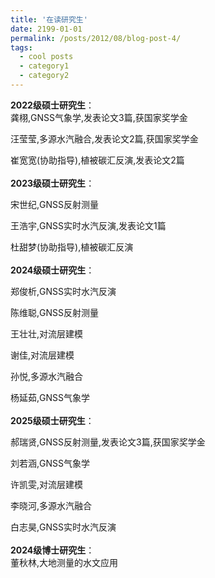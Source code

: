 ```yaml
---
title: '在读研究生'
date: 2199-01-01
permalink: /posts/2012/08/blog-post-4/
tags:
  - cool posts
  - category1
  - category2
---
```


**2022级硕士研究生**：        
龚栩,GNSS气象学,发表论文3篇,获国家奖学金     
        
汪莹莹,多源水汽融合,发表论文2篇,获国家奖学金       
               
崔宽宽(协助指导),植被碳汇反演,发表论文2篇   
<br>
**2023级硕士研究生**：     
       
宋世纪,GNSS反射测量    
    
王浩宇,GNSS实时水汽反演,发表论文1篇    
   
杜甜梦(协助指导),植被碳汇反演   
<br>
**2024级硕士研究生**：     
   
郑俊析,GNSS实时水汽反演    
    
陈维聪,GNSS反射测量         
   
王壮壮,对流层建模       
   
谢佳,对流层建模      
  
孙悦,多源水汽融合       
   
杨延茹,GNSS气象学      
<br>
**2025级硕士研究生**：   
      
郝瑞贤,GNSS反射测量,发表论文3篇,获国家奖学金  
   
刘若涵,GNSS气象学  
  
许凯雯,对流层建模  
  
李晓河,多源水汽融合  
  
白志昊,GNSS实时水汽反演   
<br>
**2024级博士研究生**：  
董秋林,大地测量的水文应用  


                        


          
